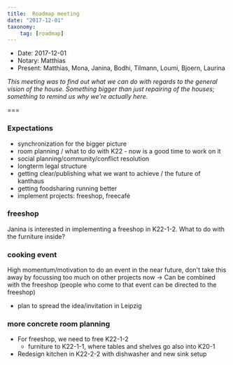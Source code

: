 ```yaml
---
title:  Roadmap meeting
date: "2017-12-01"
taxonomy:
    tag: [roadmap]
---
```


- Date: 2017-12-01
- Notary: Matthias
- Present: Matthias, Mona, Janina, Bodhi, Tilmann, Loumi, Bjoern, Laurina

_This meeting was to find out what we can do with regards to the general vision of the house. Something bigger than just repairing of the houses; something to remind us why we're actually here._

===

### Expectations
- synchronization for the bigger picture
- room planning /  what to do with K22 - now is a good time to work on it
- social planning/community/conflict resolution
- longterm legal structure
- getting clear/publishing what we want to achieve / the future of kanthaus
- getting foodsharing running better
- implement projects: freeshop, freecafé

### freeshop
Janina is interested in implementing a freeshop in K22-1-2.
What to do with the furniture inside?

### cooking event
High momentum/motivation to do an event in the near future, don't take this away by focussing too much on other projects now
-> Can be combined with the freeshop (people who come to that event can be directed to the freeshop)
- plan to spread the idea/invitation in Leipzig


### more concrete room planning
- For freeshop, we need to free K22-1-2
  - furniture to K22-1-1, where tables and shelves go also into K20-1
- Redesign kitchen in K22-2-2 with dishwasher and new sink setup
